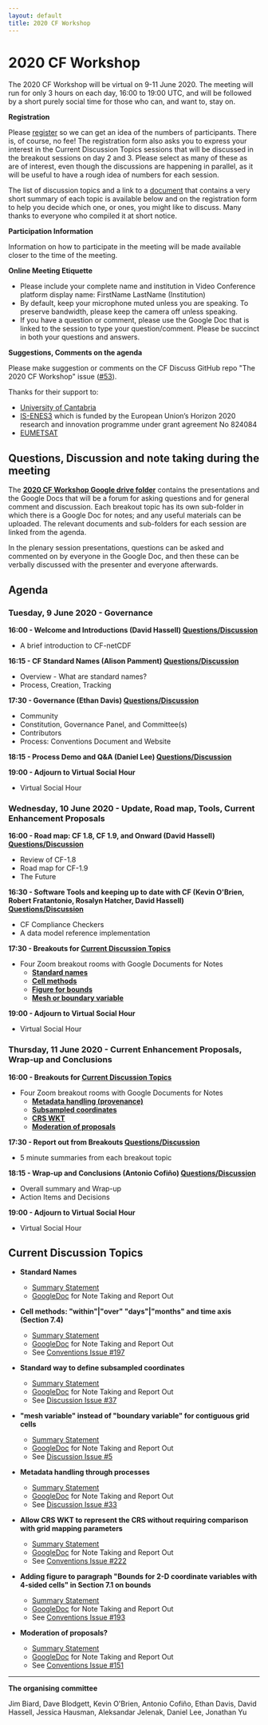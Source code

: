 ```yaml
---
layout: default
title: 2020 CF Workshop
---
```


# 2020 CF Workshop

The 2020 CF Workshop will be virtual on 9-11 June 2020.
The meeting will run for only 3 hours on each day, 16:00 to 19:00 UTC,
and will be followed by a short purely social time for those who can, and want to, stay on.

**Registration**

Please [register](https://forms.gle/RoKHT4h8hnBN23Pk7) so we can get an idea
of the numbers of participants. There is, of course, no fee!
The registration form also asks you to express your interest in the
Current Discussion Topics sessions that will be discussed in the breakout sessions
on day 2 and 3. Please select as many of these as are of interest, even though the discussions
are happening in parallel, as it will be useful to have a rough idea of numbers for each session.

The list of discussion topics and a link to a
[document](https://docs.google.com/document/d/1urPWngzDCuHTrfpA8nedGoRDVKXs5OmjqO8M6i3UZJM/edit)
that contains a very short summary of each topic is available below and on the registration
form to help you decide which one, or ones, you might like to discuss.
Many thanks to everyone who compiled it at short notice.

**Participation Information**

Information on how to participate in the meeting will be made available
closer to the time of the meeting.

**Online Meeting Etiquette**
* Please include your complete name and institution in Video Conference platform display name:
  FirstName LastName (Institution)
* By default, keep your microphone muted unless you are speaking.
  To preserve bandwidth, please keep the camera off unless speaking.
* If you have a question or comment, please use the Google Doc that is linked
  to the session to type your question/comment.
  Please be succinct in both your questions and answers.

**Suggestions, Comments on the agenda**

Please make suggestion or comments on the CF Discuss GitHub repo "The 2020 CF Workshop"
issue ([#53](https://github.com/cf-convention/discuss/issues/53)).

Thanks for their support to:
 - [University of Cantabria](https://web.unican.es/en/)
 - [IS-ENES3](https://is.enes.org/) which is funded by the European Union’s Horizon 2020 research and innovation programme under grant agreement No 824084
 - [EUMETSAT](https://www.eumetsat.int/)

## Questions, Discussion and note taking during the meeting

The **[2020 CF Workshop Google drive
folder](https://drive.google.com/drive/folders/1LzgP7wwSzz55giCVZyk-4xiu28gp68Fg)**
contains the presentations and the Google Docs that will be a
forum for asking questions and for general comment and
discussion. Each breakout topic has its own sub-folder in
which there is a Google Doc for notes; and any useful materials can be uploaded.
The relevant documents and sub-folders for each session are linked from the agenda.

In the plenary session presentations, questions can be asked and
commented on by everyone in the Google Doc, and then these can be
verbally discussed with the presenter and everyone afterwards.

## Agenda

### Tuesday, 9 June 2020 - Governance
**16:00 - Welcome and Introductions (David Hassell) [Questions/Discussion](https://docs.google.com/document/d/1lGEnqGAiudC2t3LQzp7SPmVfsQUoqQUMapjvPBY-OkE/edit)**
* A brief introduction to CF-netCDF

**16:15 - CF Standard Names (Alison Pamment) [Questions/Discussion](https://docs.google.com/document/d/1lGEnqGAiudC2t3LQzp7SPmVfsQUoqQUMapjvPBY-OkE/edit)**
* Overview - What are standard names?
* Process, Creation, Tracking

**17:30 - Governance (Ethan Davis) [Questions/Discussion](https://docs.google.com/document/d/1lGEnqGAiudC2t3LQzp7SPmVfsQUoqQUMapjvPBY-OkE/edit)**
* Community
* Constitution, Governance Panel, and Committee(s)
* Contributors
* Process: Conventions Document and Website

**18:15 - Process Demo and Q&A (Daniel Lee) [Questions/Discussion](https://docs.google.com/document/d/1lGEnqGAiudC2t3LQzp7SPmVfsQUoqQUMapjvPBY-OkE/edit)**

**19:00 - Adjourn to Virtual Social Hour**
* Virtual Social Hour

### Wednesday, 10 June 2020 - Update, Road map, Tools, Current Enhancement Proposals
**16:00 - Road map: CF 1.8, CF 1.9, and Onward (David Hassell) [Questions/Discussion](https://docs.google.com/document/d/1lGEnqGAiudC2t3LQzp7SPmVfsQUoqQUMapjvPBY-OkE/edit)**
* Review of CF-1.8
* Road map for CF-1.9
* The Future

**16:30 - Software Tools and keeping up to date with CF (Kevin O'Brien, Robert Fratantonio, Rosalyn Hatcher, David Hassell) [Questions/Discussion](https://docs.google.com/document/d/1lGEnqGAiudC2t3LQzp7SPmVfsQUoqQUMapjvPBY-OkE/edit)**
* CF Compliance Checkers
* A data model reference implementation

**17:30 - Breakouts for [Current Discussion Topics](#current-discussion-topics)**
* Four Zoom breakout rooms with Google Documents for Notes
  * **[Standard names](https://drive.google.com/drive/folders/1n6oM1aricNnwddUfaA28s3LHKVgGd_1J)**
  * **[Cell methods](https://drive.google.com/drive/folders/16nI5kuEuft1s2y53rLOjocswVGUwe06c)**
  * **[Figure for bounds](https://drive.google.com/drive/folders/1SP8fhITvMosXcnRWLGSRqACHCWxDkqQ2)**
  * **[Mesh or boundary variable](https://drive.google.com/drive/folders/1cR5iWfXox4cgOomIr7CoICERj0OXuRsh)**
 
**19:00 - Adjourn to Virtual Social Hour**
* Virtual Social Hour

### Thursday, 11 June 2020 - Current Enhancement Proposals, Wrap-up and Conclusions
**16:00 - Breakouts for [Current Discussion Topics](#current-discussion-topics)**
* Four Zoom breakout rooms with Google Documents for Notes
  * **[Metadata handling (provenance)](https://drive.google.com/drive/folders/1rVxkdFzFuya7rF0VlSeCE_xqZ8RDWj78)**
  * **[Subsampled coordinates](https://drive.google.com/drive/folders/1lCibg2P8W9J-Aag0SxOcxIC2SFgnsoH_)**
  * **[CRS WKT](https://drive.google.com/drive/folders/1NU0P_2YQ-YevGiUc7PjiRtZ2MI04Qtio)**
  * **[Moderation of proposals](https://drive.google.com/drive/folders/1_XSieZc9IewaFgjzLyuXHaltnb5tqZob)**
   
**17:30 - Report out from Breakouts [Questions/Discussion](https://docs.google.com/document/d/1lGEnqGAiudC2t3LQzp7SPmVfsQUoqQUMapjvPBY-OkE/edit)**
* 5 minute summaries from each breakout topic

**18:15 - Wrap-up and Conclusions (Antonio Cofiño) [Questions/Discussion](https://docs.google.com/document/d/1lGEnqGAiudC2t3LQzp7SPmVfsQUoqQUMapjvPBY-OkE/edit)**
* Overall summary and Wrap-up
* Action Items and Decisions

**19:00 - Adjourn to Virtual Social Hour**
* Virtual Social Hour

## Current Discussion Topics

* **Standard Names**
  * [Summary Statement](https://docs.google.com/document/d/1urPWngzDCuHTrfpA8nedGoRDVKXs5OmjqO8M6i3UZJM/edit#heading=h.uz8gofyci4rg)
  * [GoogleDoc](https://drive.google.com/drive/folders/1n6oM1aricNnwddUfaA28s3LHKVgGd_1J) for Note Taking and Report Out
  
* **Cell methods: "within"\|"over" "days"\|"months" and time axis (Section 7.4)**
  * [Summary Statement](https://docs.google.com/document/d/1urPWngzDCuHTrfpA8nedGoRDVKXs5OmjqO8M6i3UZJM/edit#heading=h.jykkruknxpn1)
  * [GoogleDoc](https://drive.google.com/drive/folders/16nI5kuEuft1s2y53rLOjocswVGUwe06c) for Note Taking and Report Out
  * See [Conventions Issue #197](https://github.com/cf-convention/cf-conventions/issues/197)
 
* **Standard way to define subsampled coordinates**
  * [Summary Statement](https://docs.google.com/document/d/1urPWngzDCuHTrfpA8nedGoRDVKXs5OmjqO8M6i3UZJM/edit#heading=h.npjzrt8h11om) 
  * [GoogleDoc](https://drive.google.com/drive/folders/1lCibg2P8W9J-Aag0SxOcxIC2SFgnsoH_) for Note Taking and Report Out
  * See [Discussion Issue #37](https://github.com/cf-convention/discuss/issues/37)
 
* **"mesh variable" instead of "boundary variable" for contiguous grid cells**
  * [Summary Statement](https://docs.google.com/document/d/1urPWngzDCuHTrfpA8nedGoRDVKXs5OmjqO8M6i3UZJM/edit#heading=h.7u2qc3amtkb) 
  * [GoogleDoc](https://drive.google.com/drive/folders/1cR5iWfXox4cgOomIr7CoICERj0OXuRsh) for Note Taking and Report Out
  * See [Discussion Issue #5](https://github.com/cf-convention/discuss/issues/5)
 
* **Metadata handling through processes**
  * [Summary Statement](https://docs.google.com/document/d/1urPWngzDCuHTrfpA8nedGoRDVKXs5OmjqO8M6i3UZJM/edit#heading=h.4k5u5woia0ke) 
  * [GoogleDoc](https://drive.google.com/drive/folders/1rVxkdFzFuya7rF0VlSeCE_xqZ8RDWj78) for Note Taking and Report Out
  * See [Discussion Issue #33](https://github.com/cf-convention/discuss/issues/33)
 
* **Allow CRS WKT to represent the CRS without requiring comparison with grid mapping parameters**
  * [Summary Statement](https://docs.google.com/document/d/1urPWngzDCuHTrfpA8nedGoRDVKXs5OmjqO8M6i3UZJM/edit#heading=h.ao5tcxspvnmy) 
  * [GoogleDoc](https://drive.google.com/drive/folders/1NU0P_2YQ-YevGiUc7PjiRtZ2MI04Qtio) for Note Taking and Report Out
  * See [Conventions Issue #222](https://github.com/cf-convention/cf-conventions/issues/222)
 
* **Adding figure to paragraph "Bounds for 2-D coordinate variables with 4-sided cells" in Section 7.1 on bounds**
  * [Summary Statement](https://docs.google.com/document/d/1urPWngzDCuHTrfpA8nedGoRDVKXs5OmjqO8M6i3UZJM/edit#heading=h.wpbusqqe4vz2) 
  * [GoogleDoc](https://drive.google.com/drive/folders/1SP8fhITvMosXcnRWLGSRqACHCWxDkqQ2) for Note Taking and Report Out
  * See [Conventions Issue #193](https://github.com/cf-convention/cf-conventions/issues/193)
 
* **Moderation of proposals?**
  * [Summary Statement](https://docs.google.com/document/d/1urPWngzDCuHTrfpA8nedGoRDVKXs5OmjqO8M6i3UZJM/edit#heading=h.jof6l6da7mbf)
  * [GoogleDoc](https://drive.google.com/drive/folders/1_XSieZc9IewaFgjzLyuXHaltnb5tqZob) for Note Taking and Report Out
  * See [Conventions Issue #151](https://github.com/cf-convention/cf-conventions/issues/151)

-----

**The organising committee**

Jim Biard, Dave Blodgett, Kevin O'Brien, Antonio Cofiño, Ethan Davis,
David Hassell, Jessica Hausman, Aleksandar Jelenak, Daniel Lee,
Jonathan Yu
